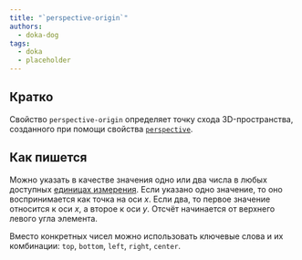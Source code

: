 ```yaml
---
title: "`perspective-origin`"
authors:
  - doka-dog
tags:
  - doka
  - placeholder
---
```


## Кратко

Свойство `perspective-origin` определяет точку схода 3D-пространства, созданного при помощи свойства [`perspective`](/css/perspective).

## Как пишется

Можно указать в качестве значения одно или два числа в любых доступных [единицах измерения](/css/numeric-types). Если указано одно значение, то оно воспринимается как точка на оси _x_. Если два, то первое значение относится к оси _x_, а второе к оси _y_. Отсчёт начинается от верхнего левого угла элемента.

Вместо конкретных чисел можно использовать ключевые слова и их комбинации: `top`, `bottom`, `left`, `right`, `center`.

